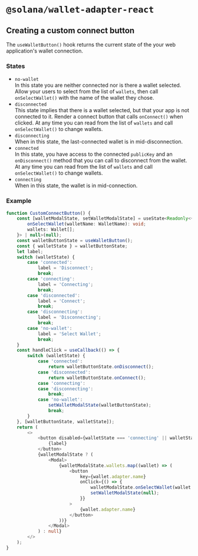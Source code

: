 # `@solana/wallet-adapter-react`

## Creating a custom connect button

The `useWalletButton()` hook returns the current state of the your web application's wallet connection.

### States

-   `no-wallet` \
    In this state you are neither connected nor is there a wallet selected. Allow your users to select from the list of `wallets`, then call `onSelectWallet()` with the name of the wallet they chose.
-   `disconnected` \
    This state implies that there is a wallet selected, but that your app is not connected to it. Render a connect button that calls `onConnect()` when clicked. At any time you can read from the list of `wallets` and call `onSelectWallet()` to change wallets.
-   `disconnecting` \
    When in this state, the last-connected wallet is in mid-disconnection.
-   `connected` \
    In this state, you have access to the connected `publicKey` and an `onDisconnect()` method that you can call to disconnect from the wallet. At any time you can read from the list of `wallets` and call `onSelectWallet()` to change wallets.
-   `connecting` \
    When in this state, the wallet is in mid-connection.

### Example

```ts
function CustomConnectButton() {
    const [walletModalState, setWalletModalState] = useState<Readonly<{
        onSelectWallet(walletName: WalletName): void;
        wallets: Wallet[];
    }> | null>(null);
    const walletButtonState = useWalletButton();
    const { walletState } = walletButtonState;
    let label;
    switch (walletState) {
        case 'connected':
            label = 'Disconnect';
            break;
        case 'connecting':
            label = 'Connecting';
            break;
        case 'disconnected':
            label = 'Connect';
            break;
        case 'disconnecting':
            label = 'Disconnecting';
            break;
        case 'no-wallet':
            label = 'Select Wallet';
            break;
    }
    const handleClick = useCallback(() => {
        switch (walletState) {
            case 'connected':
                return walletButtonState.onDisconnect();
            case 'disconnected':
                return walletButtonState.onConnect();
            case 'connecting':
            case 'disconnecting':
                break;
            case 'no-wallet':
                setWalletModalState(walletButtonState);
                break;
        }
    }, [walletButtonState, walletState]);
    return (
        <>
            <button disabled={walletState === 'connecting' || walletState === 'disconnecting'} onClick={handleClick}>
                {label}
            </button>
            {walletModalState ? (
                <Modal>
                    {walletModalState.wallets.map((wallet) => (
                        <button
                            key={wallet.adapter.name}
                            onClick={() => {
                                walletModalState.onSelectWallet(wallet.adapter.name);
                                setWalletModalState(null);
                            }}
                        >
                            {wallet.adapter.name}
                        </button>
                    ))}
                </Modal>
            ) : null}
        </>
    );
}
```
